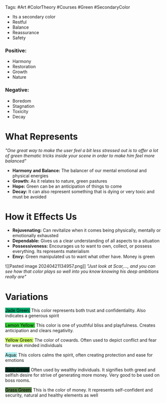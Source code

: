 Tags: #Art #ColorTheory #Courses #Green #SecondaryColor

- Its a secondary color
- Restful
- Balance
- Reassurance
- Safety
### Positive:
- Harmony
- Restoration
- Growth
- Nature
### Negative:
- Boredom
- Stagnation
- Toxicity
- Decay

# What Represents
_"One great way to make the user feel a bit less stressed out is to offer a lot of green thematic tricks inside your scene in order to make him feel more balanced"_

- **Harmony and Balance:** The balancer of our mental emotional and physical energies
- **Growth:** As it relates to nature, green pastures
- **Hope:** Green can be an anticipation of things to come
- **Decay:** It can also represent something that is dying or very toxic and must be avoided
# How it Effects Us
- **Rejuvenating:** Can revitalize when it comes being physically, mentally or emotionally exhausted
- **Dependable:** Gives us a clear understanding of all aspects to a situation
- **Possessiveness:** Encourages us to want to own, collect, or possess everything. Its represents materialism
- **Envy:** Green manipulated us to want what other have. Money is green

![[Pasted image 20240421134957.png]]
_"Just look at Scar,..., and you can see how that color plays so well into you know knowing his deep ambitions really are"_

# Variations

<mark style="background: #02a86c;">Jade Green:</mark>  This color represents both trust and confidentiality. Also indicates a generous spirit

<mark style="background: #32cc34;">Lemon Yellow:</mark>  This color is one of youthful bliss and playfulness. Creates anticipation and clears negativity.

<mark style="background: #cdfe67;">Yellow Green:</mark> The color of cowards. Often used to depict conflict and fear for weak minded individuals

<mark style="background: #afeeee;">Aqua:</mark> This colors calms the spirit, often creating protection and ease for emotions

<mark style="background: #023221;">Dark Green:</mark> Often used by wealthy individuals. It signifies both greed and selfish desire for strive of generating more money. Very good to be used on boss rooms.

<mark style="background: #577d48;">Grass Green:</mark> This is the color of money. It represents self-confident and security, natural and healthy elements as well





